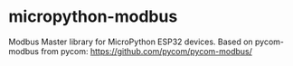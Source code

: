 # micropython-modbus
Modbus Master library for MicroPython ESP32 devices. Based on pycom-modbus from pycom: https://github.com/pycom/pycom-modbus/
